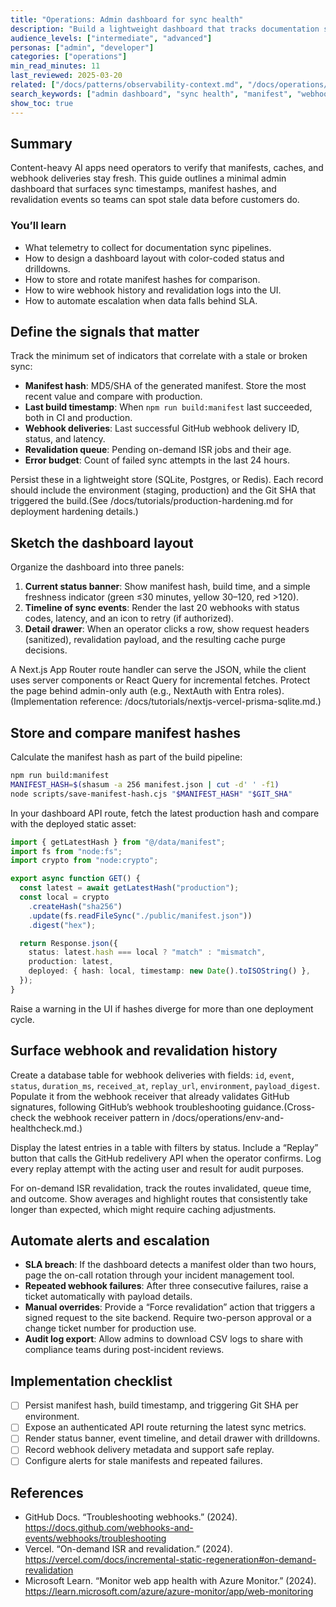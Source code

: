 ```yaml
---
title: "Operations: Admin dashboard for sync health"
description: "Build a lightweight dashboard that tracks documentation sync status, manifest hashes, and webhook freshness."
audience_levels: ["intermediate", "advanced"]
personas: ["admin", "developer"]
categories: ["operations"]
min_read_minutes: 11
last_reviewed: 2025-03-20
related: ["/docs/patterns/observability-context.md", "/docs/operations/env-and-healthcheck.md", "/docs/tutorials/observability-end-to-end.md"]
search_keywords: ["admin dashboard", "sync health", "manifest", "webhook", "staleness"]
show_toc: true
---
```


## Summary
Content-heavy AI apps need operators to verify that manifests, caches, and webhook deliveries stay fresh. This guide outlines a minimal admin dashboard that surfaces sync timestamps, manifest hashes, and revalidation events so teams can spot stale data before customers do.

### You’ll learn
- What telemetry to collect for documentation sync pipelines.
- How to design a dashboard layout with color-coded status and drilldowns.
- How to store and rotate manifest hashes for comparison.
- How to wire webhook history and revalidation logs into the UI.
- How to automate escalation when data falls behind SLA.

## Define the signals that matter
Track the minimum set of indicators that correlate with a stale or broken sync:

- **Manifest hash**: MD5/SHA of the generated manifest. Store the most recent value and compare with production.
- **Last build timestamp**: When `npm run build:manifest` last succeeded, both in CI and production.
- **Webhook deliveries**: Last successful GitHub webhook delivery ID, status, and latency.
- **Revalidation queue**: Pending on-demand ISR jobs and their age.
- **Error budget**: Count of failed sync attempts in the last 24 hours.

Persist these in a lightweight store (SQLite, Postgres, or Redis). Each record should include the environment (staging, production) and the Git SHA that triggered the build.(See /docs/tutorials/production-hardening.md for deployment hardening details.)

## Sketch the dashboard layout
Organize the dashboard into three panels:

1. **Current status banner**: Show manifest hash, build time, and a simple freshness indicator (green ≤30 minutes, yellow 30–120, red >120).
2. **Timeline of sync events**: Render the last 20 webhooks with status codes, latency, and an icon to retry (if authorized).
3. **Detail drawer**: When an operator clicks a row, show request headers (sanitized), revalidation payload, and the resulting cache purge decisions.

A Next.js App Router route handler can serve the JSON, while the client uses server components or React Query for incremental fetches. Protect the page behind admin-only auth (e.g., NextAuth with Entra roles).(Implementation reference: /docs/tutorials/nextjs-vercel-prisma-sqlite.md.)

## Store and compare manifest hashes
Calculate the manifest hash as part of the build pipeline:

```bash
npm run build:manifest
MANIFEST_HASH=$(shasum -a 256 manifest.json | cut -d' ' -f1)
node scripts/save-manifest-hash.cjs "$MANIFEST_HASH" "$GIT_SHA"
```

In your dashboard API route, fetch the latest production hash and compare with the deployed static asset:

```ts
import { getLatestHash } from "@/data/manifest";
import fs from "node:fs";
import crypto from "node:crypto";

export async function GET() {
  const latest = await getLatestHash("production");
  const local = crypto
    .createHash("sha256")
    .update(fs.readFileSync("./public/manifest.json"))
    .digest("hex");

  return Response.json({
    status: latest.hash === local ? "match" : "mismatch",
    production: latest,
    deployed: { hash: local, timestamp: new Date().toISOString() },
  });
}
```

Raise a warning in the UI if hashes diverge for more than one deployment cycle.

## Surface webhook and revalidation history
Create a database table for webhook deliveries with fields: `id`, `event`, `status`, `duration_ms`, `received_at`, `replay_url`, `environment`, `payload_digest`. Populate it from the webhook receiver that already validates GitHub signatures, following GitHub’s webhook troubleshooting guidance.(Cross-check the webhook receiver pattern in /docs/operations/env-and-healthcheck.md.)

Display the latest entries in a table with filters by status. Include a “Replay” button that calls the GitHub redelivery API when the operator confirms. Log every replay attempt with the acting user and result for audit purposes.

For on-demand ISR revalidation, track the routes invalidated, queue time, and outcome. Show averages and highlight routes that consistently take longer than expected, which might require caching adjustments.

## Automate alerts and escalation

- **SLA breach**: If the dashboard detects a manifest older than two hours, page the on-call rotation through your incident management tool.
- **Repeated webhook failures**: After three consecutive failures, raise a ticket automatically with payload details.
- **Manual overrides**: Provide a “Force revalidation” action that triggers a signed request to the site backend. Require two-person approval or a change ticket number for production use.
- **Audit log export**: Allow admins to download CSV logs to share with compliance teams during post-incident reviews.

## Implementation checklist

- [ ] Persist manifest hash, build timestamp, and triggering Git SHA per environment.
- [ ] Expose an authenticated API route returning the latest sync metrics.
- [ ] Render status banner, event timeline, and detail drawer with drilldowns.
- [ ] Record webhook delivery metadata and support safe replay.
- [ ] Configure alerts for stale manifests and repeated failures.

## References

- GitHub Docs. “Troubleshooting webhooks.” (2024). <https://docs.github.com/webhooks-and-events/webhooks/troubleshooting>
- Vercel. “On-demand ISR and revalidation.” (2024). <https://vercel.com/docs/incremental-static-regeneration#on-demand-revalidation>
- Microsoft Learn. “Monitor web app health with Azure Monitor.” (2024). <https://learn.microsoft.com/azure/azure-monitor/app/web-monitoring>
